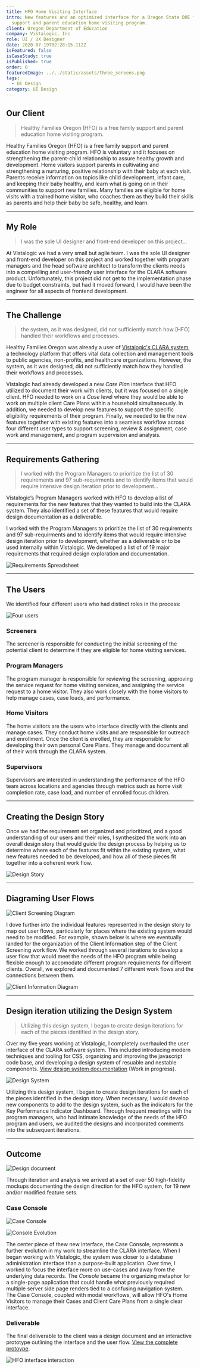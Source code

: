 ```yaml
---
title: HFO Home Visiting Interface
intro: New features and an optimized interface for a Oregon State DOE family
  support and parent education home visiting program.
client: Oregon Department of Education
company: Vistalogic, Inc
role: UI / UX Designer
date: 2020-07-19T02:28:15.112Z
isFeatured: false
isCaseStudy: true
isPublished: true
order: 0
featuredImage: ../../static/assets/three_screens.png
tags:
  - UI Design
category: UI Design
---
```

## Our Client

> Healthy Families Oregon (HFO) is a free family support and parent education home visiting program.

Healthy Families Oregon (HFO) is a free family support and parent education home visiting program. HFO is voluntary and it focuses on strengthening the parent-child relationship to assure healthy growth and development. Home visitors support parents in cultivating and strengthening a nurturing, positive relationship with their baby at each visit. Parents receive information on topics like child development, infant care, and keeping their baby healthy, and learn what is going on in their communities to support new families. Many families are eligible for home visits with a trained home visitor, who coaches them as they build their skills as parents and help their baby be safe, healthy, and learn.

<hr />

## My Role

> I was the sole UI designer and front-end developer on this project...

At Vistalogic we had a very small but agile team. I was the sole UI designer and front-end developer on this project and worked together with program managers and the head software architect to transform the clients needs into a compelling and user-friendly user interface for the CLARA software product. Unfortunately, this project did not get to the implementation phase due to budget constraints, but had it moved forward, I would have been the engineer for all aspects of frontend development.

<hr />

## The Challenge

> the system, as it was designed, did not sufficiently match how \[HFO] handled their workflows and processes.

Healthy Families Oregon was already a user of <a href="https://vistalogic.net/Products/Clara" target="_blank">Vistalogic's CLARA system</a>, a technology platform that offers vital data collection and management tools to public agencies, non-profits, and healthcare organizations. However, the system, as it was designed, did not sufficiently match how they handled their workflows and processes.

Vistalogic had already developed a new *Care Plan* interface that HFO utilized to document their work with clients, but it was focused on a single client. HFO needed to work on a *Case* level where they would be able to work on multiple client Care Plans within a household simultaneously. In addition, we needed to develop new features to support the specific eligibility requirements of their program. Finally, we needed to tie the new features together with existing features into a seamless workflow across four different user types to support screening, review & assignment, case work and management, and program supervision and analysis.

<hr />

## Requirements Gathering

> I worked with the Program Managers to prioritize the list of 30 requirements and 97 sub-requirments and to identify items that would require intensive design iteration prior to development...

Vistalogic’s Program Managers worked with HFO to develop a list of requirements for the new features that they wanted to build into the CLARA system. They also identified a set of these features that would require design documentation as a deliverable.

I worked with the Program Managers to prioritize the list of 30 requirements and 97 sub-requirments and to identify items that would require intensive design iteration prior to development, whether as a deliverable or to be used internally within Vistalogic. We developed a list of of 19 major requirements that required design exploration and documentation.

![Requirements Spreadsheet](/assets/HFO_excel.png "Requirements Spreadsheet")

<hr />

## The Users

We identified four different users who had distinct roles in the process:

![Four users](/assets/four_users.png "Four users")

### Screeners

The screener is responsible for conducting the initial screening of the potential client to determine if they are eligible for home visiting services.

### Program Managers

The program manager is responsible for reviewing the screening, approving the service request for home visiting services, and assigning the service request to a home visitor. They also work closely with the home visitors to help manage cases, case loads, and performance. 

### Home Visitors

The home visitors are the users who interface directly with the clients and manage cases. They conduct home visits and are responsible for outreach and enrollment. Once the client is enrolled, they are responsible for developing their own personal Care Plans. They manage and document all of their work through the CLARA system.

### Supervisors

Supervisors are interested in understanding the performance of the HFO team across locations and agencies through metrics such as home visit completion rate, case load, and number of enrolled focus children.

<hr />

## Creating the Design Story

Once we had the requirement set organized and prioritized, and a good understanding of our users and their roles, I synthesized the work into an overall design story that would guide the design process by helping us to determine where each of the features fit within the existing system, what new features needed to be developed, and how all of these pieces fit together into a coherent work flow.

![Design Story](/assets/design_story.png "Design Story")

<hr />

## Diagraming User Flows

![Client Screening Diagram](/assets/client_screening_workflow.png "Client Screening Diagram")

I dove further into the individual features represented in the design story to map out user flows, particularly for places where the existing system would need to be modified. For example, shown below is where we eventually landed for the organization of the Client Information step of the Client Screening work flow. We worked through several iterations to develop a user flow that would meet the needs of the HFO program while being flexible enough to accomodate different program requirements for different clients. Overall, we explored and documented 7 different work flows and the connections between them.

![Client Information Diagram](/assets/client_screening_schematic.png "Client Information Diagram")

<hr />

## Design iteration utilizing the Design System

> Utilizing this design system, I began to create design iterations for each of the pieces identified in the design story.

Over my five years working at Vistalogic, I completely overhauled the user interface of the CLARA software system. This included introducing modern techniques and tooling for CSS, organizing and improving the javascript code base, and developing a design system of resuable and nestable components. <a href="https://build.vistalogic.net/claraBeta/styleguide" target="_blank">View design system documentation</a> (Work in progress). 

![Design System](/assets/design_system.png "Design System")

Utilizing this design system, I began to create design iterations for each of the pieces identified in the design story. When necessary, I would develop new components to add to the design system, such as the indicators for the Key Performance Indicator Dashboard. Through frequent meetings with the program managers, who had intimate knowledge of the needs of the HFO program and users, we audited the designs and incorporated comments into the subsequent iterations.

<hr />

## Outcome

![Design document](/assets/overview.png "Set of over 50 high-fidelity mockups")

Through iteration and analysis we arrived at a set of over 50 high-fidelity mockups documenting the design direction for the HFO system, for 19 new and/or modified feature sets. 

### Case Console

![Case Console](/assets/06-case-management-01-pregnancy-transition.png "Case Console")

![Console Evolution](/assets/console-evolution.png "The evolution of the Clara Console interface over my time at Vistalogic.")

The center piece of thew new interface, the Case Console, represents a further evolution in my work to streamline the CLARA interface. When I began working with Vistalogic, the system was closer to a database administration interface than a purpose-built application. Over time, I worked to focus the interface more on use-cases and away from the underlying data records. The *Console* became the organizing metaphor for a single-page application that could handle what previously required multiple server side page renders tied to a confusing navigation system. The Case Console, coupled with modal workflows, will allow HFO's Home Visitors to manage their Cases and Client Care Plans from a single clear interface.

### Deliverable

The final deliverable to the client was a design document and an interactive prototype outlining the interface and the user flow. <a href="https://xd.adobe.com/view/25f46961-978f-43ca-6de2-293b837d6569-53c5/?fullscreen" target="_blank">View the complete protoype</a>.

![HFO interface interaction](/assets/hfo-flow.gif "HFO interface interaction")